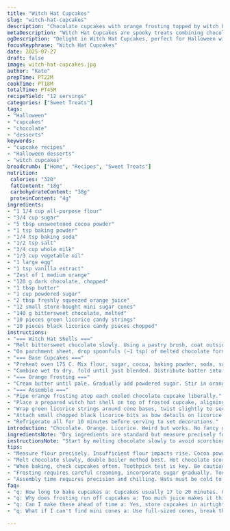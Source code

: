 ```yaml
---
title: "Witch Hat Cupcakes"
slug: "witch-hat-cupcakes"
description: "Chocolate cupcakes with orange frosting topped by witch hats made from mini cones coated in dark chocolate. Green and black licorice used for decoration around the hats. Treats have a crisp chocolate shell and bright citrus icing with candy accents. Prep involves baking base cupcakes, making frosting, coating cones, and assembling hats. Slightly chilled before and after assembly for texture. Suitable for vegetarians and free from nuts."
metaDescription: "Witch Hat Cupcakes are spooky treats combining chocolate and orange flavors, topped with witch hats made of chocolate-coated cones"
ogDescription: "Delight in Witch Hat Cupcakes, perfect for Halloween with chocolate, orange frosting, and witch hat decorations made from cones coated in chocolate"
focusKeyphrase: "Witch Hat Cupcakes"
date: 2025-07-27
draft: false
image: witch-hat-cupcakes.jpg
author: "Kate"
prepTime: PT22M
cookTime: PT18M
totalTime: PT45M
recipeYield: "12 servings"
categories: ["Sweet Treats"]
tags:
- "Halloween"
- "cupcakes"
- "chocolate"
- "desserts"
keywords:
- "cupcake recipes"
- "Halloween desserts"
- "witch cupcakes"
breadcrumb: ["Home", "Recipes", "Sweet Treats"]
nutrition: 
 calories: "320"
 fatContent: "18g"
 carbohydrateContent: "38g"
 proteinContent: "4g"
ingredients:
- "1 1/4 cup all-purpose flour"
- "3/4 cup sugar"
- "5 tbsp unsweetened cocoa powder"
- "1 tsp baking powder"
- "1/4 tsp baking soda"
- "1/2 tsp salt"
- "3/4 cup whole milk"
- "1/3 cup vegetable oil"
- "1 large egg"
- "1 tsp vanilla extract"
- "Zest of 1 medium orange"
- "120 g dark chocolate, chopped"
- "1 tbsp butter"
- "1 cup powdered sugar"
- "2 tbsp freshly squeezed orange juice"
- "12 small store-bought mini sugar cones"
- "140 g bittersweet chocolate, melted"
- "10 pieces green licorice candy strings"
- "10 pieces black licorice candy pieces chopped"
instructions:
- "=== Witch Hat Shells ==="
- "Melt bittersweet chocolate slowly. Using a pastry brush, coat outside of mini cones with chocolate thickly. Place cones upside down on parchment-lined sheet. Chill 15 minutes for firm set."
- "On parchment sheet, drop spoonfuls (~1 tsp) of melted chocolate forming 5 cm circles. Center each sugar cone upside down on these discs. Chill 50 minutes until solid."
- "=== Base Cupcakes ==="
- "Preheat oven 175 C. Mix flour, sugar, cocoa, baking powder, soda, salt in bowl. In separate, whisk milk, oil, egg, vanilla, orange zest."
- "Combine wet to dry, fold until just blended. Distribute batter into 12 cupcake liners (2/3 full). Bake 17-20 minutes or until toothpick clean. Cool thoroughly."
- "=== Orange Frosting ==="
- "Cream butter until pale. Gradually add powdered sugar. Stir in orange juice slowly until fluffy. Adjust thickness if needed with more juice or sugar."
- "=== Assemble ==="
- "Pipe orange frosting atop each cooled chocolate cupcake liberally."
- "Place a prepared witch hat shell on top of frosted cupcake, aligning cone opening downward."
- "Wrap green licorice strings around cone bases, twist slightly to secure like ribbons."
- "Attach small chopped black licorice bits as bow details on licorice ribbons."
- "Refrigerate all for 10 minutes before serving to set decorations."
introduction: "Chocolate. Orange. Licorice. Weird but works. No fancy gadgets. Store-bought cones keep the structure intact. Baking cupcakes happens fast. Frosting zesty and sticky. Chocolate shells on cones hold the shape. Chill the cones right. Licorice ribbons wrap up the look. Black bits are bows. These Halloween hats sit on cupcakes looking spooky. Slightly bitter and sweet. Textural contrast in each bite. Old dusty witches would approve. Great for gatherings or kids who dare. No nuts make them easier for allergy concerns."
ingredientsNote: "Dry ingredients are standard but measure precisely for cupcake lightness. Cocoa powder affects chocolate intensity so pick unsweetened variety. Milk and egg ensure moist crumb; avoid substitutes since texture depends on them. Orange zest and juice freshen with natural oils, use untreated fruit for best aroma. Dark chocolate can be bittersweet or semisweet but should melt smoothly for coating. Butter in frosting aids creaminess but softened—not melted—to keep proper texture. Powdered sugar sifts to avoid lumps. Store-bought mini sugar cones hold shape better than wafer cones. Licorice strings for decoration rather than flavor intensity; green and black add visual contrast."
instructionsNote: "Start by melting chocolate slowly to avoid scorching; double boiler preferred. Brush evenly so shell isn't thin and fragile but not too thick or heavy. Chilling cones ensures quick set; 15 minutes tested optimum with refrigerate. Chocolate discs act as 'brims' for witch hats, size matters for stability. Baking cupcakes uses moderate oven temperature to balance crumb and moisture; test with toothpick. Frosting requires steady creaming; add citrus juice in increments for ideal spreadability. Assembly best chilled; chocolate hats firm up and reduce melting risk on warm cupcakes. Wrapping licorice ribbons around hats is decorative and helps anchor hats in place. Final chilling step important to fix all elements before serving or packaging."
tips:
- "Measure flour precisely. Insufficient flour impacts rise. Cocoa powder matters too. Unsweetened gives nicer chocolate balance. Don’t swap for sweetened mixes. It alters taste. Use whole milk only. Alternatives compromise moisture."
- "Melt chocolate slowly, double boiler method best. Hot chocolate scorches easily burns taste. Coat cones thick but not too heavy. Thin shells break or fail to hold shape. Cool thoroughly before assembly. It sets structure."
- "When baking, check cupcakes often. Toothpick test is key. Be cautious of overbaking. Dry cupcakes are no good. Cooling stage matters too. Let them cool completely before frosting to prevent melting."
- "Frosting requires careful creaming, incorporate sugar gradually. Too much juice at once leads to runny frosting. Add more powdered sugar if it gets too thin. Adjust thickness for best spreading. Keep a consistent texture."
- "Assembly time requires precision and chilling. Hats must be cold to maintain shape. Wrap licorice tightly for appearance. Use different colors for contrast. Add bows for decoration. Presentation is crucial for festive vibes."
faq:
- "q: How long to bake cupcakes a: Cupcakes usually 17 to 20 minutes. Check with toothpick. If clean, done. Too much time and they dry out too much."
- "q: Why does frosting run off cupcakes a: Too much juice makes it thin. Start with less, gradually add. If thin, more powdered sugar fixes it. Creamy is vital."
- "q: Can I make these ahead of time a: Yes, store cupcakes in airtight container. Frosting can be prepped earlier. Assemble everything just before serving."
- "q: What if I can't find mini cones a: Use full-sized cones, break them down. They can serve same purpose, structure is key. Just adjust ratios for frosting."

---
```

